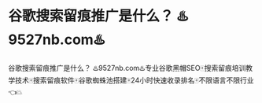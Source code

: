 # 谷歌搜索留痕推广是什么？ ♨️9527nb.com♨️

谷歌搜索留痕推广是什么？ ♨️9527nb.com♨️专业谷歌黑帽SEO🀄搜索留痕培训教学技术🀄搜索留痕软件🀄谷歌蜘蛛池搭建🀄24小时快速收录排名🀄不限语言不限行业👈💥